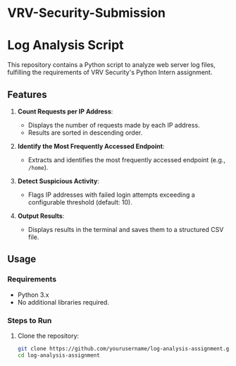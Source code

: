 # VRV-Security-Submission
# Log Analysis Script

This repository contains a Python script to analyze web server log files, fulfilling the requirements of VRV Security's Python Intern assignment.

## **Features**
1. **Count Requests per IP Address**:
   - Displays the number of requests made by each IP address.
   - Results are sorted in descending order.

2. **Identify the Most Frequently Accessed Endpoint**:
   - Extracts and identifies the most frequently accessed endpoint (e.g., `/home`).

3. **Detect Suspicious Activity**:
   - Flags IP addresses with failed login attempts exceeding a configurable threshold (default: 10).

4. **Output Results**:
   - Displays results in the terminal and saves them to a structured CSV file.

## **Usage**

### **Requirements**
- Python 3.x
- No additional libraries required.

### **Steps to Run**
1. Clone the repository:
   ```bash
   git clone https://github.com/yourusername/log-analysis-assignment.git
   cd log-analysis-assignment
